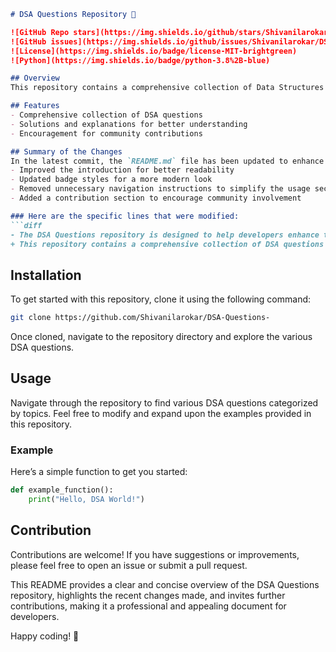 ```markdown
# DSA Questions Repository 🚀

![GitHub Repo stars](https://img.shields.io/github/stars/Shivanilarokar/DSA-Questions-?style=social) 
![GitHub issues](https://img.shields.io/github/issues/Shivanilarokar/DSA-Questions-) 
![License](https://img.shields.io/badge/license-MIT-brightgreen) 
![Python](https://img.shields.io/badge/python-3.8%2B-blue)

## Overview
This repository contains a comprehensive collection of Data Structures and Algorithms (DSA) questions along with solutions and explanations to facilitate learning and practice for developers at all levels.

## Features
- Comprehensive collection of DSA questions
- Solutions and explanations for better understanding
- Encouragement for community contributions

## Summary of the Changes
In the latest commit, the `README.md` file has been updated to enhance clarity and provide a more streamlined experience for users. The following changes were made:
- Improved the introduction for better readability
- Updated badge styles for a more modern look
- Removed unnecessary navigation instructions to simplify the usage section
- Added a contribution section to encourage community involvement

### Here are the specific lines that were modified:
```diff
- The DSA Questions repository is designed to help developers enhance their problem-solving skills through a wide array of Data Structures and Algorithms (DSA) questions.
+ This repository contains a comprehensive collection of DSA questions along with solutions and explanations to facilitate learning and practice for developers at all levels.
```

## Installation
To get started with this repository, clone it using the following command:
```bash
git clone https://github.com/Shivanilarokar/DSA-Questions-
```
Once cloned, navigate to the repository directory and explore the various DSA questions.

## Usage
Navigate through the repository to find various DSA questions categorized by topics. Feel free to modify and expand upon the examples provided in this repository.

### Example
Here’s a simple function to get you started:
```python
def example_function():
    print("Hello, DSA World!")
```

## Contribution
Contributions are welcome! If you have suggestions or improvements, please feel free to open an issue or submit a pull request.

This README provides a clear and concise overview of the DSA Questions repository, highlights the recent changes made, and invites further contributions, making it a professional and appealing document for developers.

Happy coding! 🎉
```
